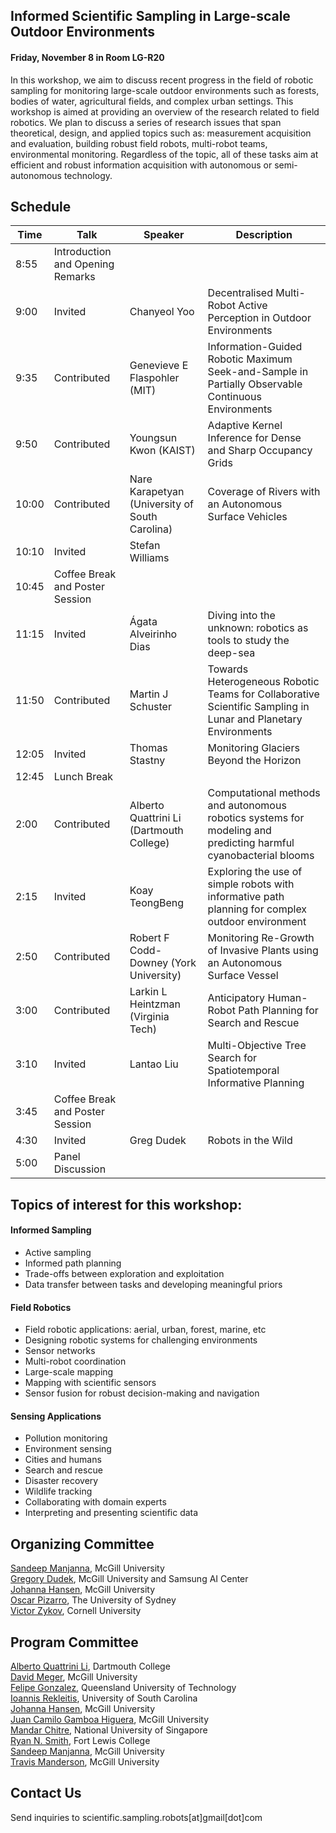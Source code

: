 ## Informed Scientific Sampling in Large-scale Outdoor Environments

#### Friday, November 8 in Room LG-R20

In this workshop, we aim to discuss recent progress in the field of robotic sampling for monitoring large-scale outdoor environments such as forests, bodies of water, agricultural fields, and complex urban settings.  This workshop is aimed at providing an overview of the research related to field robotics. We plan to discuss a series of research issues that span theoretical, design, and applied topics such as:  measurement acquisition and evaluation, building robust field robots, multi-robot teams, environmental monitoring. Regardless of the topic, all of these tasks aim at efficient and robust information acquisition with autonomous or semi-autonomous technology.

## Schedule


| Time | Talk | Speaker | Description |
| --- | --- | --- | --- |
| 8:55 | Introduction and Opening Remarks |||
| 9:00 | Invited | Chanyeol Yoo | Decentralised Multi-Robot Active Perception in Outdoor Environments |  
| 9:35 | Contributed | Genevieve E Flaspohler (MIT) | Information-Guided Robotic Maximum Seek-and-Sample in Partially Observable Continuous Environments |  
| 9:50 | Contributed | Youngsun Kwon (KAIST) | Adaptive Kernel Inference for Dense and Sharp Occupancy Grids |  
| 10:00 | Contributed | Nare Karapetyan (University of South Carolina) | Coverage of Rivers with an Autonomous Surface Vehicles | 
| 10:10 | Invited | Stefan Williams |||
| 10:45 | Coffee Break and Poster Session |||
| 11:15 | Invited | Ágata Alveirinho Dias | Diving into the unknown: robotics as tools to study the deep-sea |
| 11:50 | Contributed | Martin J Schuster |  Towards Heterogeneous Robotic Teams for Collaborative Scientific Sampling in Lunar and Planetary Environments |
| 12:05 | Invited | Thomas Stastny | Monitoring Glaciers Beyond the Horizon |
| 12:45 |  Lunch Break |||
| 2:00 | Contributed | Alberto Quattrini Li (Dartmouth College) | Computational methods and autonomous robotics systems for modeling and predicting harmful cyanobacterial blooms | 
| 2:15 | Invited | Koay TeongBeng | Exploring the use of simple robots with informative path planning for complex outdoor environment | 
| 2:50 | Contributed | Robert F Codd-Downey (York University) | Monitoring Re-Growth of Invasive Plants using an Autonomous Surface Vessel |
| 3:00 | Contributed | Larkin L Heintzman (Virginia Tech) | Anticipatory Human-Robot Path Planning for Search and Rescue |
| 3:10 | Invited | Lantao Liu | Multi-Objective Tree Search for Spatiotemporal Informative Planning |
| 3:45 | Coffee Break and Poster Session |||
| 4:30 | Invited | Greg Dudek | Robots in the Wild |   
| 5:00 | Panel Discussion |||

## Topics of interest for this workshop:

#### Informed Sampling
- Active sampling
- Informed path planning
- Trade-offs between exploration and exploitation   
- Data transfer between tasks and developing meaningful priors  

#### Field Robotics
- Field robotic applications: aerial, urban, forest, marine, etc
- Designing robotic systems for challenging environments 
- Sensor networks
- Multi-robot coordination  
- Large-scale mapping  
- Mapping with scientific sensors  
- Sensor fusion for robust decision-making and navigation   

#### Sensing Applications 
- Pollution monitoring
- Environment sensing  
- Cities and humans  
- Search and rescue  
- Disaster recovery  
- Wildlife tracking  
- Collaborating with domain experts  
- Interpreting and presenting scientific data 

<!-- 
## Invited Speakers

[João Sousa](https://www.lsts.pt/member/jo%C3%A3o-sousa), Porto University  
[Ágata Alveirinho Dias](http://ise.usj.edu.mo/people/agata-alveirinho-dias/), Institute of Science and Environment of the University of Saint Joseph (ISE-USJ)  
[Roland Siegwart](http://www.asl.ethz.ch/the-lab/people/person-detail.html?persid=29981), ETH Zurich  
[Gregory Dudek](https://www.cim.mcgill.ca/~dudek/), McGill University  
[Stefan Williams](https://sydney.edu.au/engineering/people/stefan.williams.php), The University of Sydney  
[Lantao Liu](http://homes.sice.indiana.edu/lantao/), Indiana University - Bloomington  
[Mandar Chitre](http://www.chitre.net/), Tropical Marine Science Institute and the National University of Singapore  
[Robert Fitch](https://www.uts.edu.au/staff/robert.fitch), University of Technology, Sydney  
-->
<!-- [Christian Katlein](http://katlein.de/), Jacobs University Bremen  -->




## Organizing Committee

[Sandeep Manjanna](https://www.cim.mcgill.ca/~msandeep/), McGill University  
[Gregory Dudek](https://www.cim.mcgill.ca/~dudek/), McGill University and Samsung AI Center  
[Johanna Hansen](johannah.github.io), McGill University  
[Oscar Pizarro](https://sydney.edu.au/engineering/people/oscar.pizarro.php), The University of Sydney    
[Victor Zykov](https://www.linkedin.com/in/vzykov), Cornell University  

## Program Committee

[Alberto Quattrini Li](https://sites.google.com/view/albertoq), Dartmouth College  
[David Meger](https://www.cim.mcgill.ca/~dmeger/), McGill University  
[Felipe Gonzalez](https://staff.qut.edu.au/staff/felipe.gonzalez), Queensland University of Technology  
[Ioannis Rekleitis](http://www.cse.sc.edu/~yiannisr/), University of South Carolina  
[Johanna Hansen](johannah.github.io), McGill University  
[Juan Camilo Gamboa Higuera](http://www.cim.mcgill.ca/~gamboa/), McGill University  
[Mandar Chitre](http://www.chitre.net/), National University of Singapore  
[Ryan N. Smith](http://www.ryannealsmith.com/), Fort Lewis College  
[Sandeep Manjanna](https://www.cim.mcgill.ca/~msandeep/), McGill University  
[Travis Manderson](http://www.cim.mcgill.ca/~travism/), McGill University  


## Contact Us

Send inquiries to scientific.sampling.robots[at]gmail[dot]com
